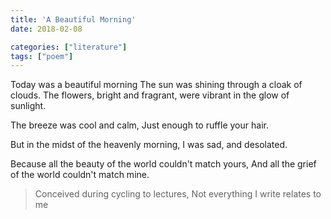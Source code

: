 ```yaml
---
title: 'A Beautiful Morning'
date: 2018-02-08

categories: ["literature"]
tags: ["poem"]
---
```


Today was a beautiful morning
The sun was shining
through a cloak of clouds.
The flowers, bright and fragrant,
were vibrant in the glow of sunlight.

The breeze was cool and calm,
Just enough to ruffle your hair.

But in the midst of the heavenly morning,
I was sad, and desolated.

Because all the beauty of the world couldn't match yours,
And all the grief of the world couldn't match mine.

> Conceived during cycling to lectures, Not everything I write relates to me
